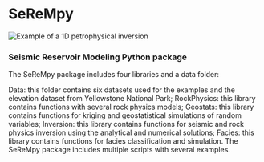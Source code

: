 # SeReMpy

![Example of a 1D petrophysical inversion](https://github.com/leandrofgr/SeReMpy/blob/main/Figure6a.tif)

### Seismic Reservoir Modeling Python package ###


The SeReMpy package includes four libraries and a data folder:

Data: this folder contains six datasets used for the examples and the elevation dataset from Yellowstone National Park;
RockPhysics: this library contains functions with several rock physics models;
Geostats: this library contains functions for kriging and geostatistical simulations of random variables;
Inversion: this library contains functions for seismic and rock physics inversion using the analytical and numerical solutions;
Facies: this library contains functions for facies classification and simulation. The SeReMpy package includes multiple scripts with several examples.


